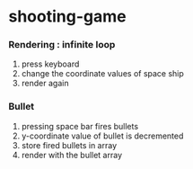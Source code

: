 # shooting-game

### Rendering : infinite loop

1. press keyboard
2. change the coordinate values of space ship
3. render again

### Bullet

1. pressing space bar fires bullets
2. y-coordinate value of bullet is decremented
3. store fired bullets in array
4. render with the bullet array
